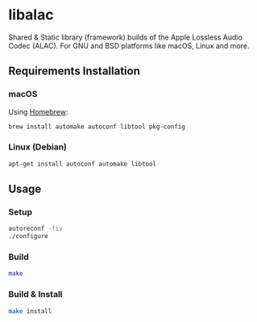 # libalac

Shared & Static library (framework) builds of the Apple Lossless Audio Codec (ALAC).
For GNU and BSD platforms like macOS, Linux and more.


## Requirements Installation

### macOS

Using [Homebrew](https://brew.sh):

```bash
brew install automake autoconf libtool pkg-config
```

### Linux (Debian)

```bash
apt-get install autoconf automake libtool
```


## Usage

### Setup

```bash
autoreconf -fiv
./configure
```

### Build

```bash
make
```

### Build & Install

```bash
make install
```